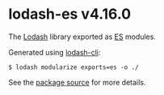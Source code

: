 # lodash-es v4.16.0

The [Lodash](https://lodash.com/) library exported as [ES](http://www.ecma-international.org/ecma-262/6.0/) modules.

Generated using [lodash-cli](https://www.npmjs.com/package/lodash-cli):
```shell
$ lodash modularize exports=es -o ./
```

See the [package source](https://github.com/lodash/lodash/tree/4.16.0-es) for more details.
